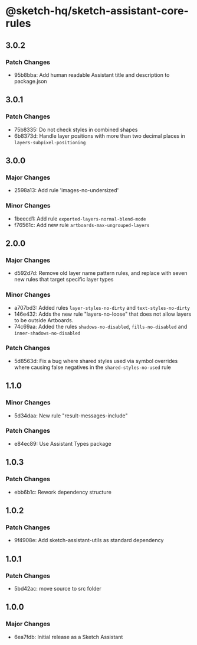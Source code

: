 # @sketch-hq/sketch-assistant-core-rules

## 3.0.2

### Patch Changes

- 95b8bba: Add human readable Assistant title and description to package.json

## 3.0.1

### Patch Changes

- 75b8335: Do not check styles in combined shapes
- 6b8373d: Handle layer positions with more than two decimal places in `layers-subpixel-positioning`

## 3.0.0

### Major Changes

- 2598a13: Add rule 'images-no-undersized'

### Minor Changes

- 1beecd1: Add rule `exported-layers-normal-blend-mode`
- f76561c: Add new rule `artboards-max-ungrouped-layers`

## 2.0.0

### Major Changes

- d592d7d: Remove old layer name pattern rules, and replace with seven new rules that target
  specific layer types

### Minor Changes

- a707bd3: Added rules `layer-styles-no-dirty` and `text-styles-no-dirty`
- 146e432: Adds the new rule "layers-no-loose" that does not allow layers to be outside Artboards.
- 74c69aa: Added the rules `shadows-no-disabled`, `fills-no-disabled` and
  `inner-shadows-no-disabled`

### Patch Changes

- 5d8563d: Fix a bug where shared styles used via symbol overrides where causing false negatives in
  the `shared-styles-no-used` rule

## 1.1.0

### Minor Changes

- 5d34daa: New rule "result-messages-include"

### Patch Changes

- e84ec89: Use Assistant Types package

## 1.0.3

### Patch Changes

- ebb6b1c: Rework dependency structure

## 1.0.2

### Patch Changes

- 9f4908e: Add sketch-assistant-utils as standard dependency

## 1.0.1

### Patch Changes

- 5bd42ac: move source to src folder

## 1.0.0

### Major Changes

- 6ea7fdb: Initial release as a Sketch Assistant
